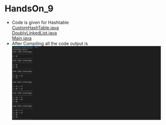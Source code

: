 # HandsOn_9
* Code is given for Hashtable <br>[CustomHashTable.java](CustomHashTable.java) <br>[DoublyLinkedList.java](DoublyLinkedList.java)<br> [Main.java](Main.java)
* After Compiling all the code output is<br>
![Example Image](output.png)
